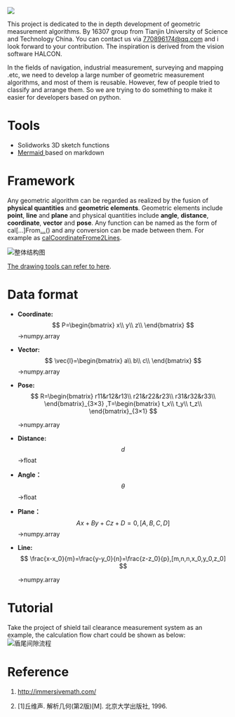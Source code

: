![](https://gitee.com/huangzhexiaohao/geo-meas/raw/master/README/image-20220110185635682.png)

This project is dedicated to the in depth development of  geometric measurement algorithms. By 16307 group from Tianjin University of Science and Technology China. You can contact us via 770896174@qq.com and i look forward to your contribution. The inspiration is derived from the vision software HALCON.

In the fields of navigation, industrial measurement, surveying and mapping .etc, we need to develop a large number of geometric measurement algorithms, and most of them is reusable. However, few of people tried to classify and arrange them. So we are trying to do something to make it easier for developers based on python.

# Tools
- Solidworks 3D sketch functions
- [Mermaid ](https://mermaid-js.github.io/mermaid/#/flowchart?id=graph)based on markdown



# Framework

 Any geometric algorithm can be regarded as realized by the fusion of **physical quantities** and **geometric elements**.  Geometric elements include **point**, **line** and **plane** and physical quantities include **angle**, **distance**, **coordinate**, **vector** and **pose**.  Any function can be named as the form of cal[...]From[...]()() and any conversion can be made between them. For example as [calCoordinateFrome2Lines](https://gitee.com/huangzhexiaohao/geo-meas/blob/master/doc/Coordinate.calCoordinateFrom2Lines.md).

![整体结构图](README/整体结构图.png)

 [The drawing tools can refer to here](https://excalidraw.com/).

# Data format

- **Coordinate:**
  $$
  P=\begin{bmatrix}
  x\\
  y\\
  z\\
  \end{bmatrix}
  $$
  →numpy.array

- **Vector:**
  $$
  \vec{l}=\begin{bmatrix}
  a\\
  b\\
  c\\
  \end{bmatrix}
  $$
  →numpy.array

- **Pose:** 
  $$
  R=\begin{bmatrix}
    r11&r12&r13\\
    r21&r22&r23\\
    r31&r32&r33\\
    \end{bmatrix}_{3×3}
    ,T=\begin{bmatrix}
    t_x\\
    t_y\\
    t_z\\
    \end{bmatrix}_{3×1}
  $$

  →numpy.array

- **Distance:**
  $$
  d
  $$
  →float

- **Angle：**
  $$
  θ
  $$
  →float

- **Plane：**
  $$
  Ax+By+Cz+D=0,[A,B,C,D]
  $$
  →numpy.array

- **Line:** 
  $$
  \frac{x-x_0}{m}=\frac{y-y_0}{n}=\frac{z-z_0}{p},[m,n,n,x_0,y_0,z_0]
  $$

  →numpy.array

# Tutorial
 Take the project of shield tail clearance measurement system as an example, the calculation flow chart could be shown as below:![盾尾间隙流程](README/盾尾间隙流程.png)



# Reference

1. http://immersivemath.com/

2. [1]丘维声. 解析几何(第2版)[M]. 北京大学出版社, 1996.

